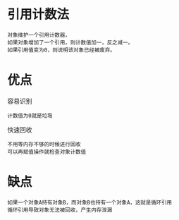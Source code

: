 
# 引用计数法


    对象维护一个引用计数器，
    如果对象增加了一个引用，则计数值加一，反之减一。
    如果引用值变为0，则说明该对象已经被废弃。

# 优点

容易识别

    计数值为0就是垃圾
    
快速回收

    不用等内存不够的时候进行回收
    可以再赋值操作就检查对象计数值

# 缺点
    
    如果一个对象A持有对象B，而对象B也持有一个对象A，这就是循环引用
    循环引用导致对象无法被回收，产生内存泄漏





 
